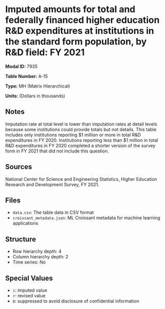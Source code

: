 # Imputed amounts for total and federally financed higher education R&D expenditures at institutions in the standard form population, by R&D field: FY 2021

**Modal ID:** 7935

**Table Number:** A-15

**Type:** MH (Matrix Hierarchical)

**Units:** (Dollars in thousands)

## Notes

Imputation rate at total level is lower than imputation rates at detail levels because some institutions could provide totals but not details. This table includes only institutions reporting $1 million or more in total R&D expenditures in FY 2020. Institutions reporting less than $1 million in total R&D expenditures in FY 2020 completed a shorter version of the survey form in FY 2021 that did not include this question.

## Sources

National Center for Science and Engineering Statistics, Higher Education Research and Development Survey, FY 2021.

## Files

- `data.csv`: The table data in CSV format
- `croissant_metadata.json`: ML Croissant metadata for machine learning applications

## Structure

- Row hierarchy depth: 4
- Column hierarchy depth: 2
- Time series: No

## Special Values

- `i`: imputed value
- `r`: revised value
- `D`: suppressed to avoid disclosure of confidential information
